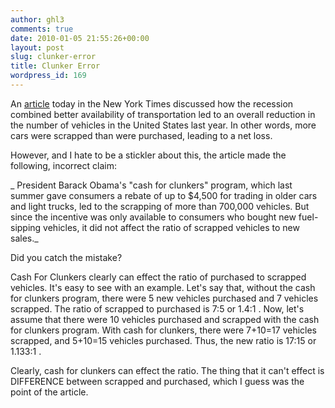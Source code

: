 ```yaml
---
author: ghl3
comments: true
date: 2010-01-05 21:55:26+00:00
layout: post
slug: clunker-error
title: Clunker Error
wordpress_id: 169
---
```


An [article](http://www.nytimes.com/reuters/2010/01/05/business/business-us-autos-usa.html) today in the New York Times discussed how the recession combined better availability of transportation led to an overall reduction in the number of vehicles in the United States last year.  In other words, more cars were scrapped than were purchased, leading to a net loss.

However, and I hate to be a stickler about this, the article made the following, incorrect claim:

_
President Barack Obama's "cash for clunkers" program, which last summer gave consumers a rebate of up to $4,500 for trading in older cars and light trucks, led to the scrapping of more than 700,000 vehicles. But since the incentive was only available to consumers who bought new fuel-sipping vehicles, it did not affect the ratio of scrapped vehicles to new sales._

Did you catch the mistake?

Cash For Clunkers clearly can effect the ratio of purchased to scrapped vehicles.  It's easy to see with an example.  Let's say that, without the cash for clunkers program, there were 5 new vehicles purchased and 7 vehicles scrapped.  The ratio of scrapped to purchased is 7:5 or 1.4:1 .  Now, let's assume that there were 10 vehicles purchased and scrapped with the cash for clunkers program.  With cash for clunkers, there were 7+10=17 vehicles scrapped, and 5+10=15 vehicles purchased.  Thus, the new ratio is 17:15 or 1.133:1 .

Clearly, cash for clunkers can effect the ratio.  The thing that it can't effect is DIFFERENCE between scrapped and purchased, which I guess was the point of the article.
